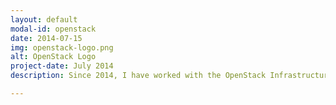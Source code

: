 ```yaml
---
layout: default
modal-id: openstack
date: 2014-07-15
img: openstack-logo.png
alt: OpenStack Logo
project-date: July 2014
description: Since 2014, I have worked with the OpenStack Infrastructure team. I help build out the testing and development infrastructure used by upstream OpenStack developers. This has included building one of the coolest CI systems around, as well as the opportunity to work with some of the smartest Open Source hackers on the planet.

---
```

